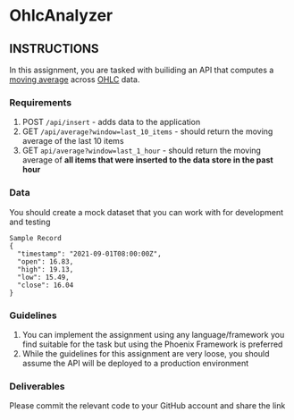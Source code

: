 # OhlcAnalyzer

## INSTRUCTIONS
In this assignment, you are tasked with builiding an API that computes a [moving average](https://en.wikipedia.org/wiki/Moving_average) across [OHLC](https://en.wikipedia.org/wiki/Open-high-low-close_chart) data.

### Requirements
1. POST `/api/insert` - adds data to the application
2. GET `/api/average?window=last_10_items` - should return the moving average of the last 10 items
3. GET `api/average?window=last_1_hour` - should return the moving average of **all items that were inserted to the data store in the past hour**

### Data
You should create a mock dataset that you can work with for development and testing
```
Sample Record
{
  "timestamp": "2021-09-01T08:00:00Z",
  "open": 16.83,
  "high": 19.13,
  "low": 15.49,
  "close": 16.04
}
```

### Guidelines
1. You can implement the assignment using any language/framework you find suitable for the task but using the Phoenix Framework is preferred
2. While the guidelines for this assignment are very loose, you should assume the API will be deployed to a production environment

### Deliverables
Please commit the relevant code to your GitHub account and share the link


